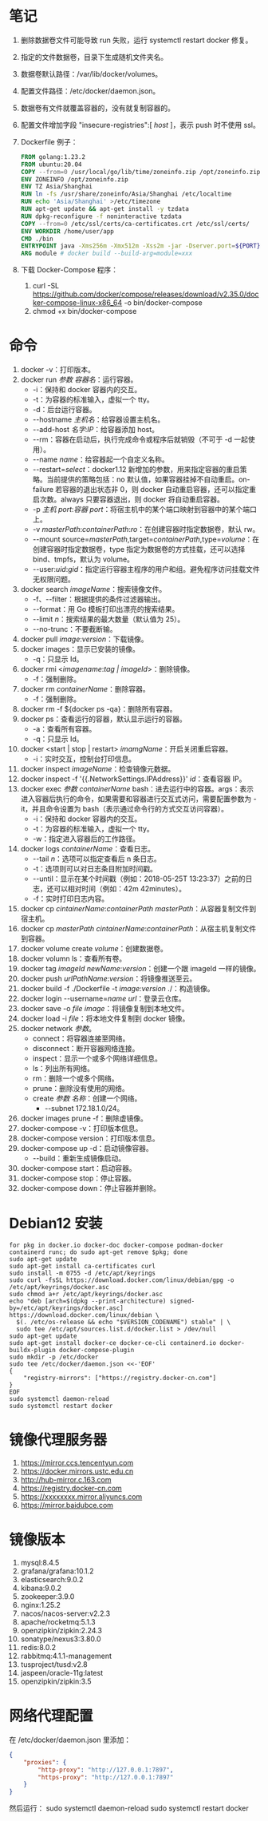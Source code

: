 # 笔记

1. 删除数据卷文件可能导致 run 失败，运行 systemctl restart docker 修复。

1. 指定的文件数据卷，目录下生成随机文件夹名。

1. 数据卷默认路径：/var/lib/docker/volumes。

1. 配置文件路径：/etc/docker/daemon.json。

1. 数据卷有文件就覆盖容器的，没有就复制容器的。

1. 配置文件增加字段 "insecure-registries":[ *host* ]，表示 push 时不使用 ssl。

1. Dockerfile 例子：

    ```dockerfile
    FROM golang:1.23.2
    FROM ubuntu:20.04
    COPY --from=0 /usr/local/go/lib/time/zoneinfo.zip /opt/zoneinfo.zip
    ENV ZONEINFO /opt/zoneinfo.zip
    ENV TZ Asia/Shanghai
    RUN ln -fs /usr/share/zoneinfo/Asia/Shanghai /etc/localtime
    RUN echo 'Asia/Shanghai' >/etc/timezone
    RUN apt-get update && apt-get install -y tzdata
    RUN dpkg-reconfigure -f noninteractive tzdata
    COPY --from=0 /etc/ssl/certs/ca-certificates.crt /etc/ssl/certs/
    ENV WORKDIR /home/user/app
    CMD ./bin
    ENTRYPOINT java -Xms256m -Xmx512m -Xss2m -jar -Dserver.port=${PORT} ${MODULE}-0.0.1-SNAPSHOT.jar
    ARG module # docker build --build-arg=module=xxx
    ```

8. 下载 Docker-Compose 程序：
    1. curl -SL https://github.com/docker/compose/releases/download/v2.35.0/docker-compose-linux-x86_64 -o bin/docker-compose
    2. chmod +x bin/docker-compose

# 命令

1. docker -v：打印版本。
1. docker run *参数* *容器名*：运行容器。
    - -i：保持和 docker 容器内的交互。
    - -t：为容器的标准输入，虚拟一个 tty。
    - -d：后台运行容器。
    - --hostname *主机名*：给容器设置主机名。
    - --add-host *名字*:*IP*：给容器添加 host。
    - --rm：容器在启动后，执行完成命令或程序后就销毁（不可于 -d 一起使用）。
    - --name *name*：给容器起一个自定义名称。
    - --restart=*select*：docker1.12 新增加的参数，用来指定容器的重启策略。当前提供的策略包括：no 默认值，如果容器挂掉不自动重启。on-failure 若容器的退出状态非 0，则 docker 自动重启容器，还可以指定重启次数。always 只要容器退出，则 docker 将自动重启容器。
    - -p *主机 port*:*容器 port*：将宿主机中的某个端口映射到容器中的某个端口上。
    - -v *masterPath*:*containerPath*:*ro*：在创建容器时指定数据卷，默认 rw。
    - --mount source=*masterPath*,target=*containerPath*,type=*volume*：在创建容器时指定数据卷，type 指定为数据卷的方式挂载，还可以选择 bind、tmpfs，默认为 volume。
    - --user:*uid*:*gid*：指定运行容器主程序的用户和组。避免程序访问挂载文件无权限问题。
1. docker search *imageName*：搜索镜像文件。
    - -f、--filter：根据提供的条件过滤器输出。
    - --format：用 Go 模板打印出漂亮的搜索结果。
    - --limit *n*：搜索结果的最大数量（默认值为 25）。
    - --no-trunc：不要截断输。
1. docker pull *image*:*version*：下载镜像。
1. docker images：显示已安装的镜像。
    - -q：只显示 Id。
1. docker rmi <*imagename*:*tag | imageId*>：删除镜像。
    - -f：强制删除。
1. docker rm *containerName*：删除容器。
    - -f：强制删除。
1. docker rm -f ${docker ps -qa}：删除所有容器。
1. docker ps：查看运行的容器，默认显示运行的容器。
    - -a：查看所有容器。
    - -q：只显示 Id。
1. docker <start | stop | restart> *imamgName*：开启关闭重启容器。
    - -i：实时交互，控制台打印信息。
1. docker inspect *imageName*：检查镜像元数据。
1. docker inspect -f '{{.NetworkSettings.IPAddress}}' *id*：查看容器 IP。
1. docker exec *参数* *containerName* bash：进去运行中的容器。args：表示进入容器后执行的命令，如果需要和容器进行交互式访问，需要配置参数为 -it，并且命令设置为 bash（表示通过命令行的方式交互访问容器）。
    - -i：保持和 docker 容器内的交互。
    - -t：为容器的标准输入，虚拟一个 tty。
    - -w：指定进入容器后的工作路径。
1. docker logs *containerName*：查看日志。
    - --tail *n*：选项可以指定查看后 n 条日志。
    - -t：选项则可以对日志条目附加时间戳。
    - --until：显示在某个时间戳（例如：2018-05-25T 13:23:37）之前的日志，还可以相对时间（例如：42m 42minutes）。
    - -f：实时打印日志内容。
1. docker cp *cintainerName*:*containerPath* *masterPath*：从容器复制文件到宿主机。
1. docker cp *masterPath* *cintainerName*:*containerPath*：从宿主机复制文件到容器。
1. docker volume create *volume*：创建数据卷。
1. docker volumn ls：查看所有卷。
1. docker tag *imageId* *newName*:*version*：创建一个跟 imageId 一样的镜像。
1. docker push *urlPathName*:*version*：将镜像推送至云。
1. docker build -f ./Dockerfile -t *image:version* ./：构造镜像。
1. docker login --username=*name* *url*：登录云仓库。
1. docker save -o *file* *image*：将镜像复制到本地文件。
1. docker load -i *file*：将本地文件复制到 docker 镜像。
1. docker network *参数*。
    - connect：将容器连接至网络。
    - disconnect：断开容器网络连接。
    - inspect：显示一个或多个网络详细信息。
    - ls：列出所有网络。
    - rm：删除一个或多个网络。
    - prune：删除没有使用的网络。
    - create *参数* *名称*：创建一个网络。
        - --subnet 172.18.1.0/24。
1. docker images prune -f：删除虚镜像。
1. docker-compose -v：打印版本信息。
1. docker-compose version：打印版本信息。
1. docker-compose up -d：启动镜像容器。
     - --build：重新生成镜像启动。
1. docker-compose start：启动容器。
1. docker-compose stop：停止容器。
1. docker-compose down：停止容器并删除。

# Debian12 安装

```shell
for pkg in docker.io docker-doc docker-compose podman-docker containerd runc; do sudo apt-get remove $pkg; done
sudo apt-get update
sudo apt-get install ca-certificates curl
sudo install -m 0755 -d /etc/apt/keyrings
sudo curl -fsSL https://download.docker.com/linux/debian/gpg -o /etc/apt/keyrings/docker.asc
sudo chmod a+r /etc/apt/keyrings/docker.asc
echo "deb [arch=$(dpkg --print-architecture) signed-by=/etc/apt/keyrings/docker.asc] https://download.docker.com/linux/debian \
  $(. /etc/os-release && echo "$VERSION_CODENAME") stable" | \
  sudo tee /etc/apt/sources.list.d/docker.list > /dev/null
sudo apt-get update
sudo apt-get install docker-ce docker-ce-cli containerd.io docker-buildx-plugin docker-compose-plugin
sudo mkdir -p /etc/docker
sudo tee /etc/docker/daemon.json <<-'EOF'
{
    "registry-mirrors": ["https://registry.docker-cn.com"]
}
EOF
sudo systemctl daemon-reload
sudo systemctl restart docker
```

# 镜像代理服务器

1. https://mirror.ccs.tencentyun.com
1. https://docker.mirrors.ustc.edu.cn
1. http://hub-mirror.c.163.com
1. https://registry.docker-cn.com
1. https://xxxxxxxx.mirror.aliyuncs.com
1. https://mirror.baidubce.com

# 镜像版本

1. mysql:8.4.5
1. grafana/grafana:10.1.2
1. elasticsearch:9.0.2
1. kibana:9.0.2
1. zookeeper:3.9.0
1. nginx:1.25.2
1. nacos/nacos-server:v2.2.3
1. apache/rocketmq:5.1.3
1. openzipkin/zipkin:2.24.3
1. sonatype/nexus3:3.80.0
1. redis:8.0.2
1. rabbitmq:4.1.1-management
1. tusproject/tusd:v2.8
1. jaspeen/oracle-11g:latest
1. openzipkin/zipkin:3.5

# 网络代理配置

在 /etc/docker/daemon.json 里添加：
```json
{
	"proxies": {
		"http-proxy": "http://127.0.0.1:7897",
		"https-proxy": "http://127.0.0.1:7897"
	}
}
```
然后运行：
sudo systemctl daemon-reload
sudo systemctl restart docker

